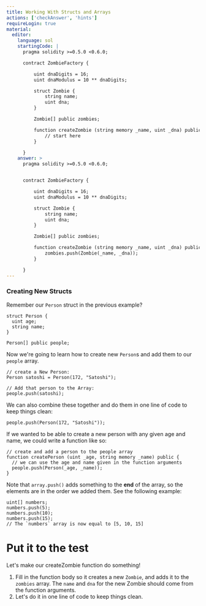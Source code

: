 ```yaml
---
title: Working With Structs and Arrays
actions: ['checkAnswer', 'hints']
requireLogin: true
material:
  editor:
    language: sol
    startingCode: |
      pragma solidity >=0.5.0 <0.6.0;

      contract ZombieFactory {

          uint dnaDigits = 16;
          uint dnaModulus = 10 ** dnaDigits;

          struct Zombie {
              string name;
              uint dna;
          }

          Zombie[] public zombies;

          function createZombie (string memory _name, uint _dna) public {
              // start here
          }

      }
    answer: >
      pragma solidity >=0.5.0 <0.6.0;


      contract ZombieFactory {

          uint dnaDigits = 16;
          uint dnaModulus = 10 ** dnaDigits;

          struct Zombie {
              string name;
              uint dna;
          }

          Zombie[] public zombies;

          function createZombie (string memory _name, uint _dna) public {
              zombies.push(Zombie(_name, _dna));
          }

      }
---
```


### Creating New Structs

Remember our `Person` struct in the previous example?

```
struct Person {
  uint age;
  string name;
}

Person[] public people;
```

Now we're going to learn how to create new `Person`s and add them to our `people` array.

```
// create a New Person:
Person satoshi = Person(172, "Satoshi");

// Add that person to the Array:
people.push(satoshi);
```

We can also combine these together and do them in one line of code to keep things clean:

```
people.push(Person(172, "Satoshi"));
```

If we wanted to be able to create a new person with any given age and name, we could write a function like so:

```
// create and add a person to the people array
function createPerson (uint _age, string memory _name) public {
  // we can use the age and name given in the function arguments
  people.push(Person(_age, _name));
}
```

Note that `array.push()` adds something to the **end** of the array, so the elements are in the order we added them. See the following example:

```
uint[] numbers;
numbers.push(5);
numbers.push(10);
numbers.push(15);
// The `numbers` array is now equal to [5, 10, 15]
```

# Put it to the test

Let's make our createZombie function do something!

1. Fill in the function body so it creates a new `Zombie`, and adds it to the `zombies` array. The `name` and `dna` for the new Zombie should come from the function arguments.
2. Let's do it in one line of code to keep things clean.
